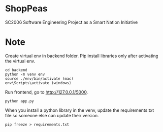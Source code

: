 # ShopPeas
SC2006 Software Engineering Project as a Smart Nation Initiative

# Note

Create virtual env in backend folder. Pip install libraries only after activating the virtual env.

    cd backend
    python -m venv env
    source ./env/bin/activate (mac)
    env\Scripts\activate (windows)

Run frontend, go to http://127.0.0.1/5000.

    python app.py

When you install a python library in the venv, update the requirements.txt file so someone else can update their version.

    pip freeze > requirements.txt